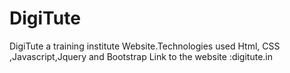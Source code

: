 # DigiTute
DigiTute a training institute Website.Technologies used Html, CSS ,Javascript,Jquery and Bootstrap
Link to the website :digitute.in
